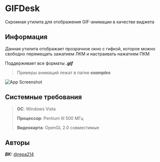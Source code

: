 # GIFDesk

Скромная утилита для отображения GIF-анимации в качестве виджета

## Информация

Данная утилита отображает прозрачное окно с гифкой, которое можно свободно перемещать зажатием ЛКМ и настраивать нажатием ПКМ

Поддерживает все форматы **_.gif_**

> Примеры анимаций лежат в папке **_examples_**

![App Screenshot](https://psv4.userapi.com/s/v1/d/jyj5WL74WWoqXF2u-G0RQLxYHaOxyeGoxtKutB17adZDryDUsIrcxVITSRvMCejWG8lWXASg3NEOMKv4OTpNp-dPoIIx97D3AWGsHQFLIDZzJr9qyTZdtQ/demonstration.gif)

## Системные требования

> **ОС**: Windows Vista
> 
> **Процессор**: Pentium III 500 МГц
> 
> **Видеокарта**: OpenGL 2.0 совместимые


## Авторы

***ВК:*** [@repa214](https://vk.com/id508102498)
